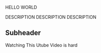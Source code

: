 HELLO WORLD 

DESCRIPTION DESCRIPTION DESCRIPTION 



## Subheader

Watching This Utube Video is hard 